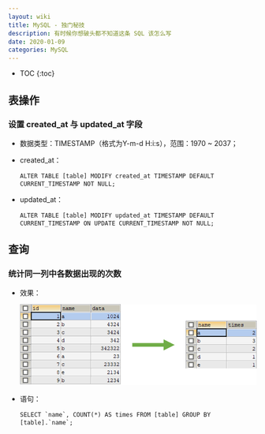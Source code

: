 ```yaml
---
layout: wiki
title: MySQL - 独门秘技
description: 有时候你想破头都不知道这条 SQL 该怎么写
date: 2020-01-09
categories: MySQL
---
```


* TOC
{:toc}

## 表操作

### 设置 created_at 与 updated_at 字段

* 数据类型：TIMESTAMP（格式为Y-m-d H:i:s），范围：1970 ~ 2037；

* created_at：

    ```mysql
    ALTER TABLE [table] MODIFY created_at TIMESTAMP DEFAULT CURRENT_TIMESTAMP NOT NULL;
    ```

* updated_at：


    ```mysql
    ALTER TABLE [table] MODIFY updated_at TIMESTAMP DEFAULT CURRENT_TIMESTAMP ON UPDATE CURRENT_TIMESTAMP NOT NULL;
    ```

## 查询

### 统计同一列中各数据出现的次数

* 效果：

    ![统计同一列中各数据出现的次数](/images/wiki/sql/Snipaste_2020-01-09_18-53-54.png "统计同一列中各数据出现的次数")

* 语句：

    ```mysql
    SELECT `name`, COUNT(*) AS times FROM [table] GROUP BY [table].`name`;
    ```